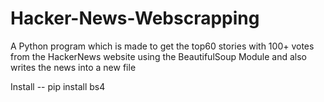# Hacker-News-Webscrapping

A Python program which is made to get the top60 stories with 100+ votes from the HackerNews website using the BeautifulSoup Module and also writes the news into a new file

Install
-- pip install bs4

